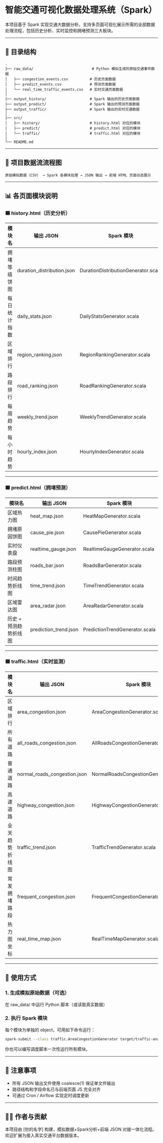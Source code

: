 
# 智能交通可视化数据处理系统（Spark）

本项目基于 Spark 实现交通大数据分析，支持多页面可视化展示所需的全部数据处理流程，包括历史分析、实时监控和拥堵预测三大板块。

---

## 📁 目录结构

```
.
├── raw_data/                           # Python 模拟生成的原始交通事件数据
│   ├── congestion_events.csv          # 历史页面数据
│   ├── predict_events.csv             # 预测页面数据
│   └── real_time_traffic_events.csv   # 实时交通页面数据
│
├── output_history/                    # Spark 输出的历史页面数据
├── output_predict/                    # Spark 输出的预测页面数据
├── output_traffic/                    # Spark 输出的实时交通数据
│
├── src/
│   ├── history/                       # history.html 对应的模块
│   ├── predict/                       # predict.html 对应的模块
│   └── traffic/                       # traffic.html 对应的模块
│
└── README.md
```

---

## 🧠 项目数据流流程图

```
原始模拟数据（CSV） → Spark 各模块处理 → JSON 输出 → 前端 HTML 页面动态展示
```

---

## 📊 各页面模块说明

### 🟦 history.html（历史分析）

| 模块名                        | 输出 JSON                           | Spark 模块                             |
|-----------------------------|--------------------------------------|----------------------------------------|
| 拥堵等级饼图                   | duration_distribution.json           | DurationDistributionGenerator.scala   |
| 每日统计指数                   | daily_stats.json                     | DailyStatsGenerator.scala             |
| 区域排行                      | region_ranking.json                  | RegionRankingGenerator.scala          |
| 路段排行                      | road_ranking.json                    | RoadRankingGenerator.scala            |
| 每周趋势                      | weekly_trend.json                    | WeeklyTrendGenerator.scala            |
| 每小时趋势                    | hourly_index.json                    | HourlyIndexGenerator.scala            |

---

### 🟩 predict.html（拥堵预测）

| 模块名                        | 输出 JSON                          | Spark 模块                            |
|-----------------------------|-------------------------------------|----------------------------------------|
| 区域热力图                    | heat_map.json                      | HeatMapGenerator.scala                |
| 拥堵原因饼图                  | cause_pie.json                     | CausePieGenerator.scala               |
| 实时仪表盘                    | realtime_gauge.json                | RealtimeGaugeGenerator.scala          |
| 路段预测柱图                  | roads_bar.json                     | RoadsBarGenerator.scala               |
| 时间趋势折线图                 | time_trend.json                    | TimeTrendGenerator.scala              |
| 区域雷达图                    | area_radar.json                    | AreaRadarGenerator.scala              |
| 历史 + 预测趋势折线图         | prediction_trend.json              | PredictionTrendGenerator.scala        |

---

### 🟥 traffic.html（实时监测）

| 模块名                        | 输出 JSON                             | Spark 模块                                |
|-----------------------------|----------------------------------------|--------------------------------------------|
| 区域排行                      | area_congestion.json                   | AreaCongestionGenerator.scala             |
| 所有道路                      | all_roads_congestion.json              | AllRoadsCongestionGenerator.scala         |
| 普通道路                      | normal_roads_congestion.json           | NormalRoadsCongestionGenerator.scala      |
| 高速道路                      | highway_congestion.json                | HighwayCongestionGenerator.scala          |
| 全天趋势折线图                 | traffic_trend.json                     | TrafficTrendGenerator.scala               |
| 常发拥堵路段                   | frequent_congestion.json               | FrequentCongestionGenerator.scala         |
| 热力图坐标                    | real_time_map.json                     | RealTimeMapGenerator.scala                |

---

## 🚀 使用方式

### 1. 生成模拟原始数据（可选）
在 raw_data/ 中运行 Python 脚本（或读取真实数据）

### 2. 执行 Spark 模块
每个模块为单独的 object，可用如下命令运行：

```bash
spark-submit --class traffic.AreaCongestionGenerator target/traffic-analyzer.jar
```

你也可以编写调度脚本一次性运行所有模块。

---

## 📎 注意事项

- 所有 JSON 输出文件使用 coalesce(1) 保证单文件输出
- 路径结构和字段命名已与前端页面 JS 完全对齐
- 可通过 Cron / Airflow 实现定时调度更新

---

## 👨‍💻 作者与贡献

本项目由 [你的名字] 构建，模拟数据+Spark分析+前端 JSON 对接一体化流程。欢迎扩展为接入真实交通平台数据版本。
